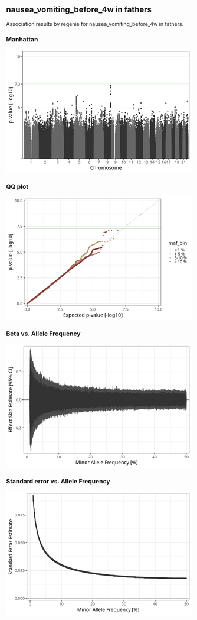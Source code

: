 ## nausea_vomiting_before_4w in fathers
Association results by regenie for nausea_vomiting_before_4w in fathers.
### Manhattan
![](figures/pop_fathers_pheno_nausea_vomiting_before_4w_mh.png)
### QQ plot
![](figures/pop_fathers_pheno_nausea_vomiting_before_4w_qq.png)
### Beta vs. Allele Frequency
![](figures/pop_fathers_pheno_nausea_vomiting_before_4w_beta_af.png)
### Standard error vs. Allele Frequency
![](figures/pop_fathers_pheno_nausea_vomiting_before_4w_se_af.png)

